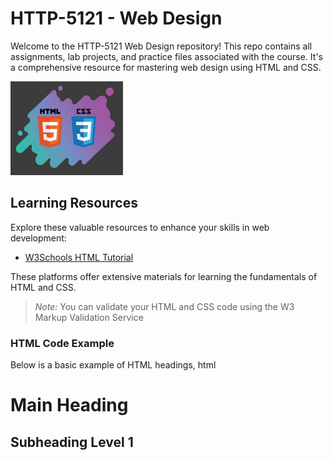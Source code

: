 # HTTP-5121 - Web Design

Welcome to the HTTP-5121 Web Design repository! This repo contains all assignments, lab projects, and practice files associated with the course. It's a comprehensive resource for mastering web design using HTML and CSS.

<img src="./image/img.jpg" width="180" height="150">

## Learning Resources

Explore these valuable resources to enhance your skills in web development:

- [W3Schools HTML Tutorial](https://www.w3schools.com/html/default.asp)  

These platforms offer extensive materials for learning the fundamentals of HTML and CSS.

> *Note:* You can validate your HTML and CSS code using the W3 Markup Validation Service

### HTML Code Example

Below is a basic example of HTML headings, 
html
<h1>Main Heading</h1>
<h2>Subheading Level 1</h2>
